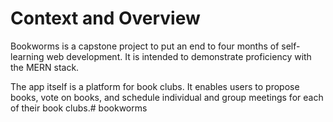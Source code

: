 # Context and Overview
Bookworms is a capstone project to put an end to four months of self-learning web development. It is intended to demonstrate proficiency with the MERN stack.

The app itself is a platform for book clubs. It enables users to propose books, vote on books, and schedule individual and group meetings for each of their book clubs.# bookworms
